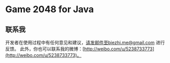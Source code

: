 # Game 2048 for Java

## 联系我
开发者在使用过程中有任何意见和建议，请发邮件至biezhi.me@gmail.com 进行反馈。
此外，你也可以联系我的微博：[http://weibo.com/u/5238733773](http://weibo.com/u/5238733773)。
